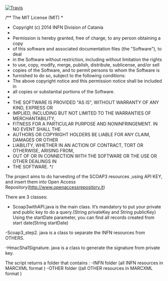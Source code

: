 [![Travis](http://img.shields.io/travis/example/INFN/Scoap3withAPI/master.png)](https://travis-ci.org/example/INFN/Scoap3withAPI)



/** The MIT License (MIT)
*
* Copyright (c) 2014 INFN Division of Catania
*
* Permission is hereby granted, free of charge, to any person obtaining a copy
* of this software and associated documentation files (the "Software"), to deal
* in the Software without restriction, including without limitation the rights
* to use, copy, modify, merge, publish, distribute, sublicense, and/or sell
* copies of the Software, and to permit persons to whom the Software is
* furnished to do so, subject to the following conditions:
* The above copyright notice and this permission notice shall be included in
* all copies or substantial portions of the Software.
*
* THE SOFTWARE IS PROVIDED "AS IS", WITHOUT WARRANTY OF ANY KIND, EXPRESS OR
* IMPLIED, INCLUDING BUT NOT LIMITED TO THE WARRANTIES OF MERCHANTABILITY,
* FITNESS FOR A PARTICULAR PURPOSE AND NONINFRINGEMENT. IN NO EVENT SHALL THE
* AUTHORS OR COPYRIGHT HOLDERS BE LIABLE FOR ANY CLAIM, DAMAGES OR OTHER
* LIABILITY, WHETHER IN AN ACTION OF CONTRACT, TORT OR OTHERWISE, ARISING FROM,
* OUT OF OR IN CONNECTION WITH THE SOFTWARE OR THE USE OR OTHER DEALINGS IN
* THE SOFTWARE.
*/

The project aims to do harvesting of the SCOAP3 resources ,using API KEY, and insert them into Open Access Repository(http://www.openaccessrepository.it)


There are 3 classes:
- Scoap3withAPI.java is the main class. 
 	It’s mandatory to put  your private and public key to do a query.(String privateKey and      String 	publicKey)
	Using the startDate parameter, you can find all records created from start date(String startDate)

-Scoap3_step2. java is a class to separate the INFN resources from OTHERS.

-HmacSha1Signature. java is a class to generate the signature from private key.

The script returns a folder that contains :
-INFN folder (all INFN resources in MARCXML format )
-OTHER folder ((all OTHER resources in MARCXML format )

